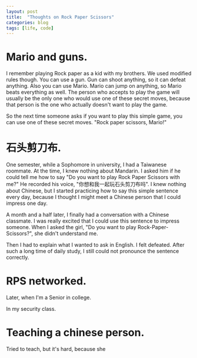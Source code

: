 ```yaml
---
layout: post
title:  "Thoughts on Rock Paper Scissors"
categories: blog
tags: [life, code]
---
```

# Mario and guns.
I remember playing Rock paper as a kid with my brothers. We used modified rules
though. You can use a gun. Gun can shoot anything, so it can defeat anything.
Also you can use
Mario. Mario can jump on anything, so Mario beats everything as well. The
person who accepts to play the game will usually be the only one who would use one of these secret moves, because that person is the one who actually doesn't want to play the game.

So the next time someone asks if you want to play this simple game, you can use
one of these secret moves. "Rock paper scissors, Mario!"

# 石头剪刀布.
One semester, while a Sophomore in university, I had a Taiwanese roommate. At
the time, I knew nothing about Mandarin. I asked him if he could tell me how to
say "Do you want to play Rock Paper Scissors with me?" He recorded his voice,
"你想和我一起玩石头剪刀布吗". I knew nothing about Chinese, but I started
practicing how to say this simple sentence every day, because I thought I might
meet a Chinese person that I could impress one day.

A month and a half later, I finally had a conversation with a Chinese
classmate. I was really excited that I could use this sentence to impress
someone. When I asked the girl, "Do you want to play Rock-Paper-Scissors?", she
didn't understand me.

Then I had to explain what I wanted to ask in English. I felt defeated. After
such a long time of daily study, I still could not pronounce the sentence
correctly.

# RPS networked.
Later, when I'm a Senior in college.

In my security class.

# Teaching a chinese person.
Tried to teach, but it's hard, because she 
